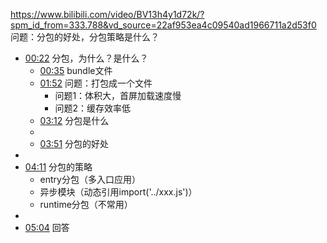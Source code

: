 https://www.bilibili.com/video/BV13h4y1d72k/?spm_id_from=333.788&vd_source=22af953ea4c09540ad1966711a2d53f0
问题：分包的好处，分包策略是什么？

- [00:22](https://www.bilibili.com/video/BV13h4y1d72k/?t=22.674835#t=22.67) 分包，为什么？是什么？
	- [00:35](https://www.bilibili.com/video/BV13h4y1d72k/?t=35.190142#t=35.19) bundle文件
	- [01:52](https://www.bilibili.com/video/BV13h4y1d72k/?t=112.361741#t=01:52.36) 问题：打包成一个文件
		- 问题1：体积大，首屏加载速度慢
		- 问题2：缓存效率低
	- [03:12](https://www.bilibili.com/video/BV13h4y1d72k/?t=192.325139#t=03:12.33) 分包是什么
	- 
	- [03:51](https://www.bilibili.com/video/BV13h4y1d72k/?t=231.365089#t=03:51.37) 分包的好处
- 
- [04:11](https://www.bilibili.com/video/BV13h4y1d72k/?t=251.77326#t=04:11.77) 分包的策略
	- entry分包（多入口应用）
	- 异步模块（动态引用import('../xxx.js')）
	- runtime分包（不常用）
- 
- [05:04](https://www.bilibili.com/video/BV13h4y1d72k/?t=304.179229#t=05:04.18) 回答
